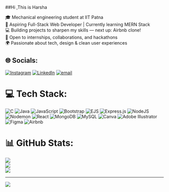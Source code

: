 ##Hi ,This is Harsha

🎓 Mechanical engineering student at IIT Patna<br/>
🚀 Aspiring Full-Stack Web Developer | Currently learning MERN Stack<br/>
💻 Building projects to sharpen my skills — next up: Airbnb clone!<br/>
🎯 Open to internships, collaborations, and hackathons<br/>
🌍 Passionate about tech, design & clean user experiences<br/>


## 🌐 Socials:
[![Instagram](https://img.shields.io/badge/Instagram-%23E4405F.svg?logo=Instagram&logoColor=white)](https://instagram.com/harshabathi14) [![LinkedIn](https://img.shields.io/badge/LinkedIn-%230077B5.svg?logo=linkedin&logoColor=white)](https://linkedin.com/in/HarshavardhanBathi) [![email](https://img.shields.io/badge/Email-D14836?logo=gmail&logoColor=white)](mailto:harshabathi@yahoo.com) 

# 💻 Tech Stack:
![C](https://img.shields.io/badge/c-%2300599C.svg?style=plastic&logo=c&logoColor=white) ![Java](https://img.shields.io/badge/java-%23ED8B00.svg?style=plastic&logo=openjdk&logoColor=white) ![JavaScript](https://img.shields.io/badge/javascript-%23323330.svg?style=plastic&logo=javascript&logoColor=%23F7DF1E) ![Bootstrap](https://img.shields.io/badge/bootstrap-%238511FA.svg?style=plastic&logo=bootstrap&logoColor=white) ![EJS](https://img.shields.io/badge/ejs-%23B4CA65.svg?style=plastic&logo=ejs&logoColor=black) ![Express.js](https://img.shields.io/badge/express.js-%23404d59.svg?style=plastic&logo=express&logoColor=%2361DAFB) ![NodeJS](https://img.shields.io/badge/node.js-6DA55F?style=plastic&logo=node.js&logoColor=white) ![Nodemon](https://img.shields.io/badge/NODEMON-%23323330.svg?style=plastic&logo=nodemon&logoColor=%BBDEAD) ![React](https://img.shields.io/badge/react-%2320232a.svg?style=plastic&logo=react&logoColor=%2361DAFB) ![MongoDB](https://img.shields.io/badge/MongoDB-%234ea94b.svg?style=plastic&logo=mongodb&logoColor=white) ![MySQL](https://img.shields.io/badge/mysql-4479A1.svg?style=plastic&logo=mysql&logoColor=white) ![Canva](https://img.shields.io/badge/Canva-%2300C4CC.svg?style=plastic&logo=Canva&logoColor=white) ![Adobe Illustrator](https://img.shields.io/badge/adobe%20illustrator-%23FF9A00.svg?style=plastic&logo=adobe%20illustrator&logoColor=white) ![Figma](https://img.shields.io/badge/figma-%23F24E1E.svg?style=plastic&logo=figma&logoColor=white) ![Airbnb](https://img.shields.io/badge/Airbnb-%23ff5a5f.svg?style=plastic&logo=Airbnb&logoColor=white)
# 📊 GitHub Stats:
![](https://github-readme-stats.vercel.app/api?username=Harshabathi&theme=gotham&hide_border=false&include_all_commits=false&count_private=false)<br/>
![](https://nirzak-streak-stats.vercel.app/?user=Harshabathi&theme=gotham&hide_border=false)<br/>
![](https://github-readme-stats.vercel.app/api/top-langs/?username=Harshabathi&theme=gotham&hide_border=false&include_all_commits=false&count_private=false&layout=compact)

---
[![](https://visitcount.itsvg.in/api?id=Harshabathi&icon=0&color=0)](https://visitcount.itsvg.in)

<!-- Proudly created with GPRM ( https://gprm.itsvg.in ) -->
